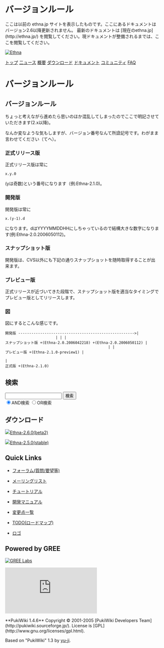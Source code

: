 # バージョンルール
 <link rel="stylesheet" href="skin/ethna/ethna.css" title="ethna" type="text/css" charset="utf-8">

 <link rel="alternate" type="application/rss+xml" title="RSS" href="cmd=rss.html">

 <script type="text/javascript" src="skin/trackback.js"></script>

</head>
ここは以前の ethna.jp サイトを表示したものです。ここにあるドキュメントはバージョン2.6以降更新されません。  
最新のドキュメントは [現在のethna.jp](http://ethna.jp/) を閲覧してください。現ドキュメントが整備されるまでは、ここを閲覧してください。

<!-- ??BEGIN id:wrapper --><!-- ?? Navigator ?? ======================================================= -->

[![Ethna](image/navlogo.gif)](/)

[トップ](ethna.html "ethna (11d)") [二ュース](ethna-news.html "ethna-news (11d)") [概要](ethna-about.html "ethna-about (11d)") [ダウンロード](ethna-download.html "ethna-download (25d)") [ドキュメント](ethna-document.html "ethna-document (884d)") [コミュニティ](ethna-community.html "ethna-community (619d)") [FAQ](ethna-document-faq.html "ethna-document-faq (1240d)")

<!-- ?? Header ?? ========================================================== -->

# バージョンルール 

<!-- ?? Content ?? ========================================================= -->
<!-- ??BEGIN id:main -->
<!-- ??BEGIN id:wrap_content -->
<!-- ??BEGIN id:content -->
<!-- ??BEGIN id:page_navigator -->
<!-- ??END id:PageNavigator -->
<!-- ??BEGIN id:body -->
## バージョンルール [](ethna-document-versioning.html#r94e2f5b "r94e2f5b")

ちょっと考えながら進めたら思いのほか混乱してしまったのでここで明記させていただきます(2.x以降)。

なんか変なような気もしますが、バージョン番号なんて所詮記号です。わがまま言わせてください（てへ）。

### 正式リリース版 [](ethna-document-versioning.html#t1855a0d "t1855a0d")

正式リリース版は常に

    x.y.0

(yは奇数)という番号になります（例:Ethna-2.1.0)。

### 開発版 [](ethna-document-versioning.html#maae6366 "maae6366")

開発版は常に

    x.(y-1).d

になります。dはYYYYMMDDHHにしちゃっているので結構大きな数字になります(例:Ethna-2.0.2006050112)。

### スナップショット版 [](ethna-document-versioning.html#r45dfc89 "r45dfc89")

開発版は、CVS以外にも下記の通りスナップショットを随時取得することが出来ます。

### プレビュー版 [](ethna-document-versioning.html#dc53b7c5 "dc53b7c5")

正式リリースが近づいてきた段階で、スナップショット版を適当なタイミングでプレビュー版としてリリースします。

### 図 [](ethna-document-versioning.html#vec7aa42 "vec7aa42")

図にするとこんな感じです。

    開発版 ----------------------------------------------------->|
                           | | |
    スナップショット版 +(Ethna-2.0.2006042218) +(Ethna-2.0.2006050112) |
                                                   | |
    プレビュー版 +(Ethna-2.1.0-preview1) |
                                                                             |
    正式版 +(Ethna-2.1.0)

<!-- ??END id:body -->
<!-- ??BEGIN id:summary --><!-- ??END id:note -->
<!-- ??BEGIN id:trackback -->
<!-- ?? END id:trackback --><!-- ?? END id:attach -->
<!-- ?? END id:summary -->
<!-- ??END id:content -->
<!-- ?? END id:wrap_content --><!-- ??sidebar?? ========================================================== -->
<!-- ??BEGIN id:wrap_sidebar -->

<!-- ??BEGIN id:search_form -->

## 検索

<form action="http://ethna.jp/index.php?cmd=search" method="post">
            <input type="hidden" name="encode_hint" value="??">
            <input type="text" name="word" value="" size="20">
            <input type="submit" value="検索"><br>
            <input type="radio" name="type" value="AND" checked id="and_search"><label for="and_search">AND検索</label>
            <input type="radio" name="type" value="OR" id="or_search"><label for="or_search">OR検索</label>
    </form>

<!-- END id:search_form -->
<!-- ??BEGIN id:download_link -->

## ダウンロード

[![](image/minilogo.gif)Ethna-2.6.0(beta2)](ethna-download.html)

[![](image/minilogo.gif)Ethna-2.5.0(stable)](ethna-download.html)

<!-- END id:download_link -->
<!-- ??BEGIN id:download_link -->

## Quick Links

- [フォーラム(質問/要望等)](ethna-community-forum.html)
- [メーリングリスト](http://ml.ethna.jp/mailman/listinfo/users)

- [チュートリアル](ethna-document-tutorial.html)
- [開発マニュアル](ethna-document-dev_guide.html)
- [変更点一覧](ethna-document-changes.html)

- [TODO(ロードマップ)](TODO.html)
- [ロゴ](ethna-logo.html)

<!-- END id:download_link -->
<!-- ??BEGIN id:search_form -->

## Powered by GREE

 [![GREE Labs](http://labs.gree.jp/image/greelabs_logo.gif)](http://labs.gree.jp/)

<!-- END id:search_form -->
 [![SourceForge.jp](http://sourceforge.jp/sflogo.php?group_id=1343)](http://sourceforge.jp/)

<!-- ??END id:sidebar -->
<!-- ??END id:wrap_sidebar -->
<!-- ??END id:main --><!-- ?? Footer ?? ========================================================== -->
<!-- ??BEGIN id:footer -->
<!-- ??BEGIN id:copyright --> **PukiWiki 1.4.6** Copyright © 2001-2005 [PukiWiki Developers Team](http://pukiwiki.sourceforge.jp/). License is [GPL](http://www.gnu.org/licenses/gpl.html).  
 Based on "PukiWiki" 1.3 by [yu-ji](http://factage.com/yu-ji/).
<!-- ??END id:copyright -->
<!-- ??END id:footer --><!-- ?? END ?? ============================================================= -->
<!-- ??END id:wrapper -->
